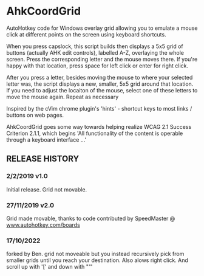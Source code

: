 # AhkCoordGrid
AutoHotkey code for Windows overlay grid allowing you to emulate a mouse click at different points on the screen using keyboard shortcuts.

When you press capslock, this script builds then displays a 5x5 grid of buttons (actually AHK edit controls), labelled A-Z, overlaying the whole screen.
Press the corresponding letter and the mouse moves there. If you're happy with that location, press space for left click or enter for right click. 

After you press a letter, besides moving the mouse to where your selected letter was, the script displays a new, smaller, 5x5 grid around that location. If you need to adjust the locaiton of the mouse, select one of these letters to move the mouse again. Repeat as necessary

Inspired by the cVim chrome plugin's 'hints' - shortcut keys to most links / buttons on web pages.

AhkCoordGrid goes some way towards helping realize WCAG 2.1 Success Criterion 2.1.1, which begins 'All functionality of the content is operable through a keyboard interface ...'

## RELEASE HISTORY

### 2/2/2019 v1.0

Initial release. Grid not movable.

### 27/11/2019 v2.0

Grid made movable, thanks to code contributed by SpeedMaster @ www.autohotkey.com/boards

### 17/10/2022
forked by Ben. grid not moveable but you instead recursively pick from smaller grids until you reach your destination. Also alows right click. And scroll up with '[' and down with "'"